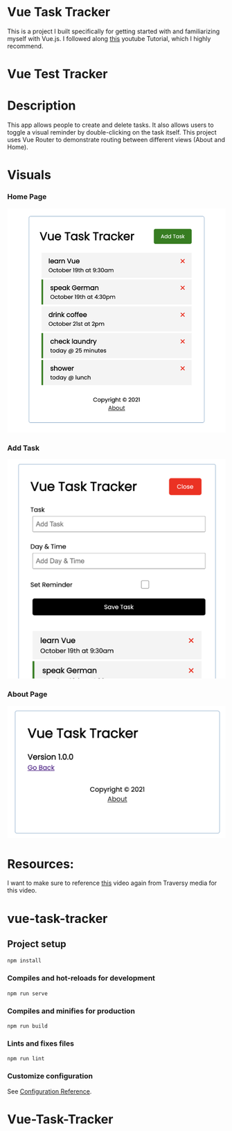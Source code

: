 # Vue Task Tracker
This is a project I built specifically for getting started with and familiarizing myself with Vue.js. I followed along [this](https://youtu.be/qZXt1Aom3Cs) youtube Tutorial, which I highly recommend. 

# Vue Test Tracker

# Description
This app allows people to create and delete tasks. It also allows users to toggle a visual reminder by double-clicking on the task itself. This project uses Vue Router to demonstrate routing between different views (About and Home). 

# Visuals
### Home Page
   ![homepage](src/assets/task-tracker-home.png)
### Add Task
  ![add task form](src/assets/task-tracker-addTask.png)
### About Page
   ![about page](src/assets/task-tracker-about.png)

# Resources:
 I want to make sure to reference [this](https://youtu.be/qZXt1Aom3Cs) video again from Traversy media for this video. 

# vue-task-tracker

## Project setup
```
npm install
```

### Compiles and hot-reloads for development
```
npm run serve
```

### Compiles and minifies for production
```
npm run build
```

### Lints and fixes files
```
npm run lint
```

### Customize configuration
See [Configuration Reference](https://cli.vuejs.org/config/).
# Vue-Task-Tracker
